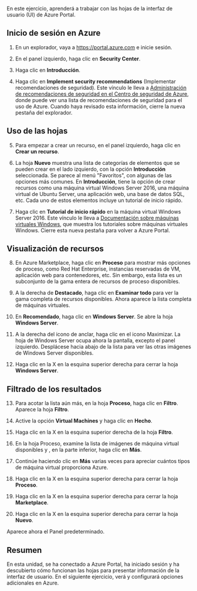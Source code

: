 En este ejercicio, aprenderá a trabajar con las hojas de la interfaz de usuario (UI) de Azure Portal.

## <a name="log-on-to-azure"></a>Inicio de sesión en Azure

1. En un explorador, vaya a https://portal.azure.com e inicie sesión.

2. En el panel izquierdo, haga clic en **Security Center**.

3. Haga clic en **Introducción**.

4. Haga clic en **Implement security recommendations** (Implementar recomendaciones de seguridad). Este vínculo le lleva a [Administración de recomendaciones de seguridad en el Centro de seguridad de Azure](https://docs.microsoft.com/azure/security-center/security-center-recommendations), donde puede ver una lista de recomendaciones de seguridad para el uso de Azure. Cuando haya revisado esta información, cierre la nueva pestaña del explorador.

## <a name="working-with-blades"></a>Uso de las hojas

5. Para empezar a crear un recurso, en el panel izquierdo, haga clic en **Crear un recurso**.

6. La hoja **Nuevo** muestra una lista de categorías de elementos que se pueden crear en el lado izquierdo, con la opción **Introducción** seleccionada. Se parece al menú "Favoritos", con algunas de las opciones más comunes. En **Introducción**, tiene la opción de crear recursos como una máquina virtual Windows Server 2016, una máquina virtual de Ubuntu Server, una aplicación web, una base de datos SQL, etc. Cada uno de estos elementos incluye un tutorial de inicio rápido.

7. Haga clic en **Tutorial de inicio rápido** en la máquina virtual Windows Server 2016. Este vínculo le lleva a [Documentación sobre máquinas virtuales Windows](https://docs.microsoft.com/azure/virtual-machines/windows/), que muestra los tutoriales sobre máquinas virtuales Windows. Cierre esta nueva pestaña para volver a Azure Portal.

## <a name="viewing-resources"></a>Visualización de recursos

8. En Azure Marketplace, haga clic en **Proceso** para mostrar más opciones de proceso, como Red Hat Enterprise, instancias reservadas de VM, aplicación web para contenedores, etc. Sin embargo, esta lista es un subconjunto de la gama entera de recursos de proceso disponibles.

9. A la derecha de **Destacado**, haga clic en **Examinar todo** para ver la gama completa de recursos disponibles. Ahora aparece la lista completa de máquinas virtuales.

10. En **Recomendado**, haga clic en **Windows Server**. Se abre la hoja **Windows Server**.

11. A la derecha del icono de anclar, haga clic en el icono Maximizar. La hoja de Windows Server ocupa ahora la pantalla, excepto el panel izquierdo. Desplácese hacia abajo de la lista para ver las otras imágenes de Windows Server disponibles.

12. Haga clic en la X en la esquina superior derecha para cerrar la hoja **Windows Server**.

## <a name="filtering-results"></a>Filtrado de los resultados

13. Para acotar la lista aún más, en la hoja **Proceso**, haga clic en **Filtro**. Aparece la hoja **Filtro**.

14. Active la opción **Virtual Machines** y haga clic en **Hecho**.

15. Haga clic en la X en la esquina superior derecha de la hoja **Filtro**.

16. En la hoja Proceso, examine la lista de imágenes de máquina virtual disponibles y , en la parte inferior, haga clic en **Más**.

17. Continúe haciendo clic en **Más** varias veces para apreciar cuántos tipos de máquina virtual proporciona Azure.

18. Haga clic en la X en la esquina superior derecha para cerrar la hoja **Proceso**.

19. Haga clic en la X en la esquina superior derecha para cerrar la hoja **Marketplace**.

20. Haga clic en la X en la esquina superior derecha para cerrar la hoja **Nuevo**.

Aparece ahora el Panel predeterminado.

## <a name="summary"></a>Resumen

En esta unidad, se ha conectado a Azure Portal, ha iniciado sesión y ha descubierto cómo funcionan las hojas para presentar información de la interfaz de usuario. En el siguiente ejercicio, verá y configurará opciones adicionales en Azure.